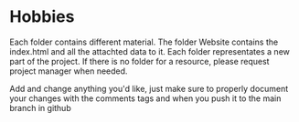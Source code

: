 # Hobbies
Each folder contains different material.
The folder Website contains the index.html and all the attachted data to it.
Each folder representates a new part of the project.
If there is no folder for a resource, please request project manager when needed.

Add and change anything you'd like, just make sure to properly document your changes with the comments tags and when you push it to the main branch in github


